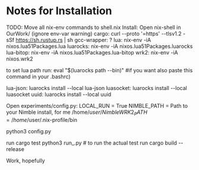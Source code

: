 # Notes for Installation

TODO: Move all nix-env commands to shell.nix
Install:
Open nix-shell in OurWork/ (ignore env-var warning)
cargo: curl --proto '=https' --tlsv1.2 -sSf https://sh.rustup.rs | sh
gcc-wrapper: ?
lua: nix-env -iA nixos.lua51Packages.lua
luarocks: nix-env -iA nixos.lua51Packages.luarocks
lua-bitop: nix-env -iA nixos.lua51Packages.lua-bitop
wrk2: nix-env -iA nixos.wrk2

to set lua path run: eval "$(luarocks path --bin)" #if you want also paste this command in your .bashrc)

lua-json: luarocks install --local lua-json
luasocket: luarocks install --local luasocket
uuid: luarocks install --local uuid

Open experiments/config.py:
LOCAL_RUN = True
NIMBLE_PATH = Path to your Nimble install, for me /home/$user/Nimble
WRK2_PATH = /home/$user/.nix-profile/bin

python3 config.py

run cargo test
python3 run_<version>.py # to run the actual test
run cargo build --release

Work, hopefully
